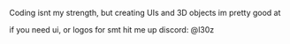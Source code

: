 Coding isnt my strength, but creating UIs and 3D objects im pretty good at

if you need ui, or logos for smt hit me up
discord: @l30z
